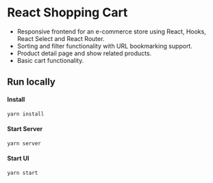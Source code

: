 # React Shopping Cart

- Responsive frontend for an e-commerce store using React, Hooks, React Select and React Router.
- Sorting and filter functionality with URL bookmarking support.
- Product detail page and show related products.
- Basic cart functionality.


## Run locally

#### Install
`yarn install`

#### Start Server
`yarn server`

#### Start UI
`yarn start`
